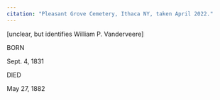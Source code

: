 ```yaml
---
citation: "Pleasant Grove Cemetery, Ithaca NY, taken April 2022."
---
```

[unclear, but identifies William P. Vanderveere]

BORN

Sept. 4, 1831  

DIED

May 27, 1882 

